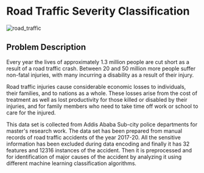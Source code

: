 # Road Traffic Severity Classification

![road_traffic](https://user-images.githubusercontent.com/44313631/178222800-9d70bd6a-665a-42ae-84a0-45e0ea25e40a.jpg)

## Problem Description

Every year the lives of approximately 1.3 million people are cut short as a result of a road traffic crash. Between 20 and 50 million more people suffer non-fatal injuries, with many incurring a disability as a result of their injury.

Road traffic injuries cause considerable economic losses to individuals, their families, and to nations as a whole. These losses arise from the cost of treatment as well as lost productivity for those killed or disabled by their injuries, and for family members who need to take time off work or school to care for the injured.

This data set is collected from Addis Ababa Sub-city police departments for master's research work. The data set has been prepared from manual records of road traffic accidents of the year 2017-20. All the sensitive information has been excluded during data encoding and finally it has 32 features and 12316 instances of the accident. Then it is preprocessed and for identification of major causes of the accident by analyzing it using different machine learning classification algorithms. 

